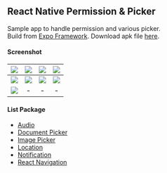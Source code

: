## React Native Permission & Picker ##
Sample app to handle permission and various picker.  
Build from [Expo Framework](https://expo.dev/). Download apk file [here](https://e.pcloud.link/publink/show?code=XZdaVsZs81yS1n4NahGMQWH2x3JFSlQ7nwV).

#### Screenshot ####
| ![](https://i.imgur.com/TZiL48G.png) | ![](https://i.imgur.com/cBUhX9d.png) | ![](https://i.imgur.com/IGJ98Ed.png) | ![](https://i.imgur.com/zsI6lSZ.png) |
| :---: | :---: | :---: | :---: |
| ![](https://i.imgur.com/gv7b3mP.png) | ![](https://i.imgur.com/RHKewu4.png) | ![](https://i.imgur.com/QYxlRaG.png) | ![](https://i.imgur.com/mnK6fjf.png) |
| ![](https://i.imgur.com/SrbudX9.png) | - | - | - |

#### List Package ####
- [Audio](https://docs.expo.dev/versions/latest/sdk/audio/)
- [Document Picker](https://docs.expo.dev/versions/latest/sdk/document-picker/)
- [Image Picker](https://docs.expo.dev/versions/latest/sdk/imagepicker/)
- [Location](https://docs.expo.dev/versions/latest/sdk/location/)
- [Notification](https://docs.expo.dev/versions/latest/sdk/notifications/)
- [React Navigation](https://reactnavigation.org/)